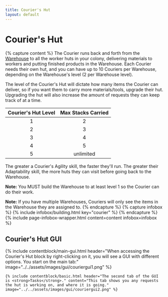 ```yaml
---
title: Courier's Hut
layout: default
---
```

# Courier's Hut

{% capture content %}
The Courier runs back and forth from the [Warehouse](../../source/buildings/warehouse) to all the worker huts in your colony, delivering materials to workers and putting finished products in the Warehouse. Each Courier needs their own hut, and you can have up to 10 Couriers per Warehouse, depending on the Warehouse's level (2 per Warehouse level).

The level of the Courier's Hut will dictate how many items the Courier can deliver, so if you want them to carry more materials/tools, upgrade their hut. Upgrading the hut will also increase the amount of requests they can keep track of at a time.

| Courier's Hut Level | Max Stacks Carried |
| :-----------------: | :----------------: |
|          1          |         2          |
|          2          |         3          |
|          3          |         4          |
|          4          |         5          |
|          5          |     unlimited      |


The greater a Courier's Agility skill, the faster they'll run. The greater their Adaptability skill, the more huts they can visit before going back to the Warehouse.

**Note:** You MUST build the Warehouse to at least level 1 so the Courier can do their work.

**Note:** If you have multiple Warehouses, Couriers will only see the items in the Warehouse they are assigned to.
{% endcapture %}
{% capture infobox %}
{% include infobox/building.html key="courier" %}
{% endcapture %}
{% include page-infobox-wrapper.html content=content infobox=infobox %}


## Courier's Hut GUI

<div class="row">
  <div class="col">
    {% include contentblock/main-gui.html header="When accessing the Courier's Hut block by right-clicking on it, you will see a GUI with different options. You start on
    the main tab:" image="../../assets/images/gui/couriergui1.png" %}

    {% include contentblock/basic.html header="The second tab of the GUI is <strong>Tasks</strong>." content="This tab shows you any requests the hut is working on, and where it is going." image="../../assets/images/gui/couriergui2.png" %}
  </div>
</div>

